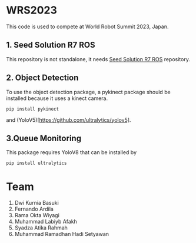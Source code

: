 # WRS2023
This code is used to compete at World Robot Summit 2023, Japan.

## 1. Seed Solution R7 ROS
This repository is not standalone, it needs [Seed Solution R7 ROS](https://github.com/seed-solutions/seed_r7_ros_pkg) repository.

## 2. Object Detection
To use the object detection package, a pykinect package should be installed because it uses a kinect camera.
```
pip install pykinect
```
and (YoloV5)[https://github.com/ultralytics/yolov5].

## 3.Queue Monitoring
This package requires YoloV8 that can be installed by 

```
pip install ultralytics
```



# Team
1. Dwi Kurnia Basuki
2. Fernando Ardila
3. Rama Okta Wiyagi
4. Muhammad Labiyb Afakh
5. Syadza Atika Rahmah
6. Muhammad Ramadhan Hadi Setyawan